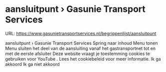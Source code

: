 # aansluitpunt › Gasunie Transport Services

URL: https://www.gasunietransportservices.nl/begrippenlijst/aansluitpunt

aansluitpunt › Gasunie Transport Services
Spring naar inhoud
Menu tonen
Menu sluiten
het deel van de
aansluiting
vanaf het
gastransportnet
tot en met de eerste afsluiter
Deze website vraagt je toestemming cookies te gebruiken voor
YouTube
. Lees het
cookiebeleid
voor meer informatie.
Ik ga akkoord
Ik ga niet akkoord